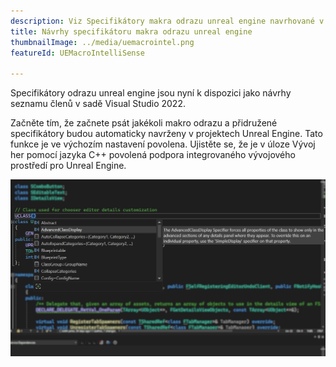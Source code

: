 ```yaml
---
description: Viz Specifikátory makra odrazu unreal engine navrhované v seznamu členů
title: Návrhy specifikátoru makra odrazu unreal engine
thumbnailImage: ../media/uemacrointel.png
featureId: UEMacroIntelliSense

---
```


Specifikátory odrazu unreal engine jsou nyní k dispozici jako návrhy seznamu členů v sadě Visual Studio 2022.

Začněte tím, že začnete psát jakékoli makro odrazu a přidružené specifikátory budou automaticky navrženy v projektech Unreal Engine. Tato funkce je ve výchozím nastavení povolena. Ujistěte se, že je v úloze Vývoj her pomocí jazyka C++ povolená podpora integrovaného vývojového prostředí pro Unreal Engine.

![intellisense maker UE](../media/uemacrointel.png "Příklad technologie IntelliSense makra UE")
